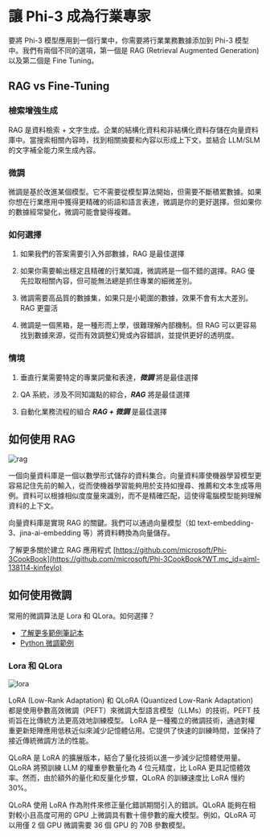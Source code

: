 ﻿# **讓 Phi-3 成為行業專家**

要將 Phi-3 模型應用到一個行業中，你需要將行業業務數據添加到 Phi-3 模型中。我們有兩個不同的選項，第一個是 RAG (Retrieval Augmented Generation) 以及第二個是 Fine Tuning。

## **RAG vs Fine-Tuning**

### **檢索增強生成**

RAG 是資料檢索 + 文字生成。企業的結構化資料和非結構化資料存儲在向量資料庫中。當搜索相關內容時，找到相關摘要和內容以形成上下文，並結合 LLM/SLM 的文字補全能力來生成內容。

### **微調**

微調是基於改進某個模型。它不需要從模型算法開始，但需要不斷積累數據。如果你想在行業應用中獲得更精確的術語和語言表達，微調是你的更好選擇。但如果你的數據經常變化，微調可能會變得複雜。

### **如何選擇**

1. 如果我們的答案需要引入外部數據，RAG 是最佳選擇

2. 如果你需要輸出穩定且精確的行業知識，微調將是一個不錯的選擇。RAG 優先拉取相關內容，但可能無法總是抓住專業的細微差別。

3. 微調需要高品質的數據集，如果只是小範圍的數據，效果不會有太大差別。RAG 更靈活

4. 微調是一個黑箱，是一種形而上學，很難理解內部機制。但 RAG 可以更容易找到數據來源，從而有效調整幻覺或內容錯誤，並提供更好的透明度。

### **情境**

1. 垂直行業需要特定的專業詞彙和表達，***微調*** 將是最佳選擇

2. QA 系統，涉及不同知識點的綜合，***RAG*** 將是最佳選擇

3. 自動化業務流程的組合 ***RAG + 微調*** 是最佳選擇

## **如何使用 RAG**

![rag](../../../../imgs/04/01/RAG.png)

一個向量資料庫是一個以數學形式儲存的資料集合。向量資料庫使機器學習模型更容易記住先前的輸入，從而使機器學習能夠用於支持如搜尋、推薦和文本生成等用例。資料可以根據相似度度量來識別，而不是精確匹配，這使得電腦模型能夠理解資料的上下文。

向量資料庫是實現 RAG 的關鍵。我們可以通過向量模型（如 text-embedding-3、jina-ai-embedding 等）將資料轉換為向量儲存。

了解更多關於建立 RAG 應用程式 [https://github.com/microsoft/Phi-3CookBook](https://github.com/microsoft/Phi-3CookBook?WT.mc_id=aiml-138114-kinfeylo)

## **如何使用微調**

常用的微調算法是 Lora 和 QLora。如何選擇？

- [了解更多範例筆記本](../../code/04.Finetuning/Phi_3_Inference_Finetuning.ipynb)
- [Python 微調範例](../../code/04.Finetuning/FineTrainingScript.py)

### **Lora 和 QLora**

![lora](../../../../imgs/04/01/qlora.png)

LoRA (Low-Rank Adaptation) 和 QLoRA (Quantized Low-Rank Adaptation) 都是使用參數高效微調（PEFT）來微調大型語言模型（LLMs）的技術。PEFT 技術旨在比傳統方法更高效地訓練模型。
LoRA 是一種獨立的微調技術，通過對權重更新矩陣應用低秩近似來減少記憶體佔用。它提供了快速的訓練時間，並保持了接近傳統微調方法的性能。

QLoRA 是 LoRA 的擴展版本，結合了量化技術以進一步減少記憶體使用量。QLoRA 將預訓練 LLM 的權重參數量化為 4 位元精度，比 LoRA 更具記憶體效率。然而，由於額外的量化和反量化步驟，QLoRA 的訓練速度比 LoRA 慢約 30%。

QLoRA 使用 LoRA 作為附件來修正量化錯誤期間引入的錯誤。QLoRA 能夠在相對較小且高度可用的 GPU 上微調具有數十億參數的龐大模型。例如，QLoRA 可以用僅 2 個 GPU 微調需要 36 個 GPU 的 70B 參數模型。

